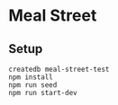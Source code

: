 # Meal Street

## Setup

```
createdb meal-street-test
npm install
npm run seed
npm run start-dev
```